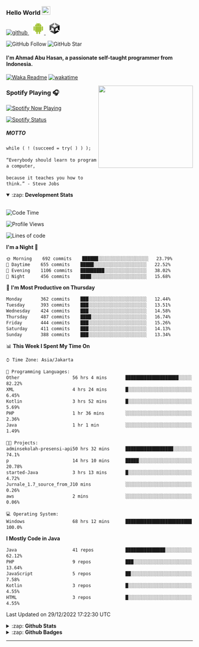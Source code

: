 ### Hello World <img src="https://github.com/eby8zevin/eby8zevin/blob/main/assets/Hi.gif"  width="23" height="23">

<p align="left">
  <a href="https://github.com/eby8zevin" target="_blank">
    <img src="https://github.com/eby8zevin/eby8zevin/blob/main/assets/GitHub.png" alt="github" width="33" height="33"/>
  </a>
  &nbsp;
  <a href="https://github.com/eby8zevin/QRBarcode" target="_blank">
    <img src="https://raw.githubusercontent.com/devicons/devicon/master/icons/android/android-plain.svg" alt="android" width="33" height="33"/>
  </a>
  &nbsp;
  <a href="https://github.com/eby8zevin/unity-ARMarker" target="_blank">
    <img src="https://raw.githubusercontent.com/devicons/devicon/master/icons/unity/unity-original.svg" alt="unity" width="33" height="33"/>
  </a>
</p>

![GitHub Follow](https://img.shields.io/github/followers/eby8zevin.svg?style=social&label=Follow)
![GitHub Star](https://img.shields.io/github/stars/eby8zevin?affiliations=OWNER%2CCOLLABORATOR&style=social&label=Star)

#### I'm Ahmad Abu Hasan, a passionate self-taught programmer from Indonesia.

[![Waka Readme](https://github.com/eby8zevin/eby8zevin/actions/workflows/anmol098.yml/badge.svg)](https://github.com/eby8zevin/eby8zevin/actions/workflows/anmol098.yml)
[![wakatime](https://wakatime.com/badge/user/bbcd646f-1daf-4865-a20e-46d4c803e6f8.svg)](https://wakatime.com/@bbcd646f-1daf-4865-a20e-46d4c803e6f8)

<img src="https://github.com/eby8zevin/eby8zevin/blob/main/assets/Octocat.png" width="255" height="222" align='right'>

### Spotify Playing 🎧

[<img src="https://spotify-now-playing-ahmadabuhasan.vercel.app/api/spotify-playing" alt="Spotify Now Playing" width="350" />](https://open.spotify.com/user/gr3y7pr12w9ol2dy2ccdb10e7)

[<img src="https://readme-spotify-status-ahmadabuhasan.vercel.app/api/run-spotify-status" alt="Spotify Status" width="350" />](https://open.spotify.com/user/gr3y7pr12w9ol2dy2ccdb10e7)

##### MOTTO

```
while ( ! (succeed = try( ) ) );

“Everybody should learn to program a computer,

because it teaches you how to think.” - Steve Jobs
```

<details open>
  <summary> :zap: <b>Development Stats</b> </summary>
<br/>

<!--START_SECTION:waka-->
![Code Time](http://img.shields.io/badge/Code%20Time-2%2C318%20hrs%2045%20mins-blue)

![Profile Views](http://img.shields.io/badge/Profile%20Views-79-blue)

![Lines of code](https://img.shields.io/badge/From%20Hello%20World%20I%27ve%20Written-232%20Thousand%20lines%20of%20code-blue)

**I'm a Night 🦉** 

```text
🌞 Morning    692 commits    ██████░░░░░░░░░░░░░░░░░░░   23.79% 
🌆 Daytime    655 commits    █████░░░░░░░░░░░░░░░░░░░░   22.52% 
🌃 Evening    1106 commits   █████████░░░░░░░░░░░░░░░░   38.02% 
🌙 Night      456 commits    ████░░░░░░░░░░░░░░░░░░░░░   15.68%

```
📅 **I'm Most Productive on Thursday** 

```text
Monday       362 commits    ███░░░░░░░░░░░░░░░░░░░░░░   12.44% 
Tuesday      393 commits    ███░░░░░░░░░░░░░░░░░░░░░░   13.51% 
Wednesday    424 commits    ███░░░░░░░░░░░░░░░░░░░░░░   14.58% 
Thursday     487 commits    ████░░░░░░░░░░░░░░░░░░░░░   16.74% 
Friday       444 commits    ███░░░░░░░░░░░░░░░░░░░░░░   15.26% 
Saturday     411 commits    ███░░░░░░░░░░░░░░░░░░░░░░   14.13% 
Sunday       388 commits    ███░░░░░░░░░░░░░░░░░░░░░░   13.34%

```


📊 **This Week I Spent My Time On** 

```text
⌚︎ Time Zone: Asia/Jakarta

💬 Programming Languages: 
Other                    56 hrs 4 mins       ████████████████████░░░░░   82.22% 
XML                      4 hrs 24 mins       █░░░░░░░░░░░░░░░░░░░░░░░░   6.45% 
Kotlin                   3 hrs 52 mins       █░░░░░░░░░░░░░░░░░░░░░░░░   5.69% 
PHP                      1 hr 36 mins        ░░░░░░░░░░░░░░░░░░░░░░░░░   2.36% 
Java                     1 hr 1 min          ░░░░░░░░░░░░░░░░░░░░░░░░░   1.49%

🐱‍💻 Projects: 
adminsekolah-presensi-api50 hrs 32 mins      ██████████████████░░░░░░░   74.1% 
p                        14 hrs 10 mins      █████░░░░░░░░░░░░░░░░░░░░   20.78% 
started-Java             3 hrs 13 mins       █░░░░░░░░░░░░░░░░░░░░░░░░   4.72% 
Jurnale_1.7_source_from_J10 mins             ░░░░░░░░░░░░░░░░░░░░░░░░░   0.26% 
aws                      2 mins              ░░░░░░░░░░░░░░░░░░░░░░░░░   0.06%

💻 Operating System: 
Windows                  68 hrs 12 mins      █████████████████████████   100.0%

```

**I Mostly Code in Java** 

```text
Java                     41 repos            ███████████████░░░░░░░░░░   62.12% 
PHP                      9 repos             ███░░░░░░░░░░░░░░░░░░░░░░   13.64% 
JavaScript               5 repos             ██░░░░░░░░░░░░░░░░░░░░░░░   7.58% 
Kotlin                   3 repos             █░░░░░░░░░░░░░░░░░░░░░░░░   4.55% 
HTML                     3 repos             █░░░░░░░░░░░░░░░░░░░░░░░░   4.55%

```



 Last Updated on 29/12/2022 17:22:30 UTC
<!--END_SECTION:waka-->

</details>

<details>
  <summary> :zap: <b>Github Stats</b> </summary>
<p align="center">:heart:</p>
<p align="center"><a href="https://github.com/eby8zevin">
  <img src="https://github-readme-stats.vercel.app/api?username=eby8zevin&show_icons=true&theme=dark&line_height=20">
  <img src="https://github-readme-stats.vercel.app/api/top-langs/?username=eby8zevin&layout=compact&theme=dark">
</a></p>
<p align="center">
  <a href="https://github.com/eby8zevin">
    <img src="https://github-readme-streak-stats.herokuapp.com/?user=eby8zevin&theme=dark"/>
  </a>
</p>
</details>

<details>
  <summary> :zap: <b>Github Badges</b> </summary>
  <br>
  <a href='https://archiveprogram.github.com/'><img src='https://raw.githubusercontent.com/acervenky/animated-github-badges/master/assets/acbadge.gif' width='40' height='40'></a> 
  <a href='https://docs.github.com/en/developers'><img src='https://raw.githubusercontent.com/acervenky/animated-github-badges/master/assets/devbadge.gif' width='40' height='40'></a> 
  <a href='https://github.com/pricing'><img src='https://raw.githubusercontent.com/acervenky/animated-github-badges/master/assets/pro.gif' width='40' height='40'></a> 
  <a href='https://stars.github.com/'><img src='https://raw.githubusercontent.com/acervenky/animated-github-badges/master/assets/starbadge.gif' width='35' height='35'></a> 
  <a href='https://docs.github.com/en/github/supporting-the-open-source-community-with-github-sponsors'><img src='https://raw.githubusercontent.com/acervenky/animated-github-badges/master/assets/sponsorbadge.gif' width='35' height='35'></a>
</details>

---
